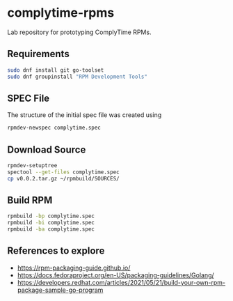# complytime-rpms
Lab repository for prototyping ComplyTime RPMs.

## Requirements
```bash
sudo dnf install git go-toolset
sudo dnf groupinstall "RPM Development Tools"
```

## SPEC File
The structure of the initial spec file was created using
```bash
rpmdev-newspec complytime.spec
```

## Download Source
```bash
rpmdev-setuptree
spectool --get-files complytime.spec
cp v0.0.2.tar.gz ~/rpmbuild/SOURCES/
```

## Build RPM
```bash
rpmbuild -bp complytime.spec
rpmbuild -bi complytime.spec
rpmbuild -ba complytime.spec
```

## References to explore
* https://rpm-packaging-guide.github.io/
* https://docs.fedoraproject.org/en-US/packaging-guidelines/Golang/
* https://developers.redhat.com/articles/2021/05/21/build-your-own-rpm-package-sample-go-program
